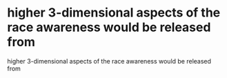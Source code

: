 # higher 3-dimensional aspects of the race awareness would be released from

higher 3-dimensional aspects of the race awareness would be released from